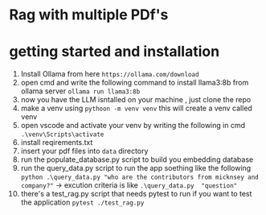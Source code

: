 # Rag with multiple PDf's

# getting started and installation
1. Install Ollama from here `https://ollama.com/download`
2. open cmd and write the following command to install llama3:8b from ollama server `ollama run llama3:8b`
3. now you have the LLM isntalled on your machine , just clone the repo 
4. make a venv using `pythoon -m venv venv` this will create a venv called venv
5. open vscode and activate your venv by writing the following in cmd `.\venv\Scripts\activate`
6. install reqirements.txt
7. insert your pdf files into `data` directory
8. run the populate_database.py script to build you embedding database
9. run the query_data.py script to run the app soething like the following `python .\query_data.py "who are the contributors from micknsey and company?"` -> excution criteria is like `.\query_data.py  "question" `
10. there's a test_rag.py script that needs pytest to run if you want to test the application `pytest ./test_rag.py`